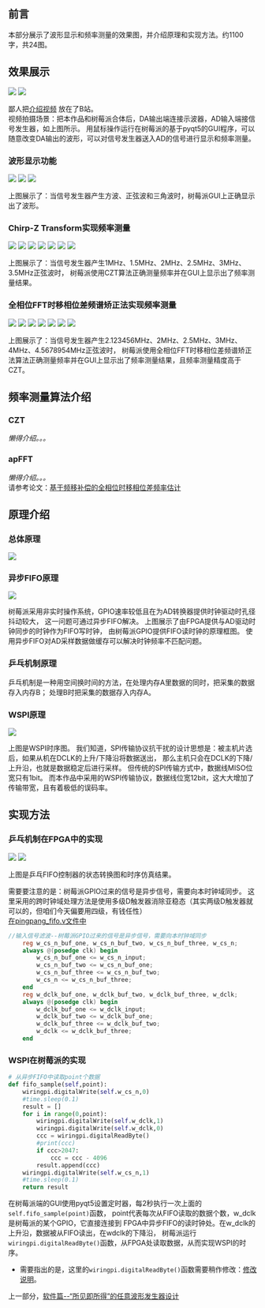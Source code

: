 ## 前言
本部分展示了波形显示和频率测量的效果图，并介绍原理和实现方法。约1100字，共24图。     

## 效果展示
<img src='photo/zongti.jpg'/>
    
<img src='photo/lianjie.jpg'/>
    
鄙人把[介绍视频](https://www.bilibili.com/video/BV1644y1q7s1/) 放在了B站。     
视频拍摄场景：把本作品和树莓派合体后，DA输出端连接示波器，AD输入端接信号发生器，如上图所示。
用鼠标操作运行在树莓派的基于pyqt5的GUI程序，可以随意改变DA输出的波形，可以对信号发生器送入AD的信号进行显示和频率测量。     
### 波形显示功能
<img src='photo/31.jpg'/>
    
<img src='photo/32.jpg'/>
    
<img src='photo/33.jpg'/>
    
上图展示了：当信号发生器产生方波、正弦波和三角波时，树莓派GUI上正确显示出了波形。      
### Chirp-Z Transform实现频率测量
<img src='photo/czt_gui.jpg'/>
    
<img src='photo/41.jpg'/>
    
<img src='photo/42.jpg'/>
    
<img src='photo/43.jpg'/>
    
<img src='photo/44.jpg'/>
    
<img src='photo/45.jpg'/>
    
<img src='photo/46.jpg'/>
    
上图展示了：当信号发生器产生1MHz、1.5MHz、2MHz、2.5MHz、3MHz、3.5MHz正弦波时，
树莓派使用CZT算法正确测量频率并在GUI上显示出了频率测量结果。     
### 全相位FFT时移相位差频谱矫正法实现频率测量
<img src='photo/apfft_gui.jpg'/>
    
<img src='photo/51.jpg'/>
    
<img src='photo/52.jpg'/>
    
<img src='photo/53.jpg'/>
    
<img src='photo/54.jpg'/>
    
<img src='photo/55.jpg'/>
    
<img src='photo/56.jpg'/>
    
上图展示了：当信号发生器产生2.123456MHz、2MHz、2.5MHz、3MHz、4MHz、4.5678954MHz正弦波时，
树莓派使用全相位FFT时移相位差频谱矫正法算法正确测量频率并在GUI上显示出了频率测量结果，且频率测量精度高于CZT。     

## 频率测量算法介绍
### CZT
_懒得介绍。。。_      
### apFFT
_懒得介绍。。。_      
请参考论文：[基于频移补偿的全相位时移相位差频率估计](https://kns.cnki.net/kcms/detail/detail.aspx?dbcode=CJFD&dbname=CJFDLAST2017&filename=TJDX201706013&v=28%25mmd2BMvfr9X211%25mmd2F0s2JXieNoU2D5BdnrjEbKMo28PyG7PuNl40%25mmd2FpseebzEXKy%25mmd2FxBZ7)       

## 原理介绍

### 总体原理
<img src='photo/osci_1.jpg'/>
    
### 异步FIFO原理
<img src='photo/FIFO.jpg'/>
    
树莓派采用非实时操作系统，GPIO速率较低且在为AD转换器提供时钟驱动时孔径抖动较大，
这一问题可通过异步FIFO解决。
上图展示了由FPGA提供与AD驱动时钟同步的时钟作为FIFO写时钟，
由树莓派GPIO提供FIFO读时钟的原理框图。
使用异步FIFO对AD采样数据做缓存可以解决时钟频率不匹配问题。
### 乒乓机制原理
乒乓机制是一种用空间换时间的方法，在处理内存A里数据的同时，把采集的数据存入内存B；
处理B时把采集的数据存入内存A。
### WSPI原理
<img src='photo/wspi.jpg'/>
    
上图是WSPI时序图。
我们知道，SPI传输协议抗干扰的设计思想是：被主机片选后，如果从机在DCLK的上升/下降沿将数据送出，
那么主机只会在DCLK的下降/上升沿，也就是数据稳定后进行采样。
但传统的SPI传输方式中，数据线MISO位宽只有1bit。
而本作品中采用的WSPI传输协议，数据线位宽12bit，这大大增加了传输带宽，且有着极低的误码率。

## 实现方法

### 乒乓机制在FPGA中的实现
<img src='photo/wspi_sm.jpg'/>
    
<img src='photo/wspi_sm_modelsim.jpg'/>
    
上图是乒乓FIFO控制器的状态转换图和时序仿真结果。       

需要要注意的是：树莓派GPIO过来的信号是异步信号，需要向本时钟域同步。
这里采用的跨时钟域处理方法是使用多级D触发器消除亚稳态（其实两级D触发器就可以的，但咱们今天偏要用四级，有钱任性）       
[在pingpang_fifo.v文件中](https://github.com/lu1198373615/MonikaSystem/blob/master/code_in_quartus/MONIKA/pingpang_fifo.v)     
```verilog
//输入信号滤波--树莓派GPIO过来的信号是异步信号，需要向本时钟域同步
	reg w_cs_n_buf_one, w_cs_n_buf_two, w_cs_n_buf_three, w_cs_n;
	always @(posedge clk) begin
		w_cs_n_buf_one <= w_cs_n_input;
		w_cs_n_buf_two <= w_cs_n_buf_one;
		w_cs_n_buf_three <= w_cs_n_buf_two;
		w_cs_n <= w_cs_n_buf_three;
	end
	reg w_dclk_buf_one, w_dclk_buf_two, w_dclk_buf_three, w_dclk;
	always @(posedge clk) begin
		w_dclk_buf_one <= w_dclk_input;
		w_dclk_buf_two <= w_dclk_buf_one;
		w_dclk_buf_three <= w_dclk_buf_two;
		w_dclk <= w_dclk_buf_three;
	end
```

### WSPI在树莓派的实现
```python
# 从异步FIFO中读取point个数据
def fifo_sample(self,point):
	wiringpi.digitalWrite(self.w_cs_n,0)
	#time.sleep(0.1)
	result = []
	for i in range(0,point):
		wiringpi.digitalWrite(self.w_dclk,1)
		wiringpi.digitalWrite(self.w_dclk,0)
		ccc = wiringpi.digitalReadByte()
		#print(ccc)
		if ccc>2047:
			ccc = ccc - 4096
		result.append(ccc)
	wiringpi.digitalWrite(self.w_cs_n,1)
	#time.sleep(0.1)
	return result
```
在树莓派端的GUI使用pyqt5设置定时器，每2秒执行一次上面的`self.fifo_sample(point)`函数，
point代表每次从FIFO读取的数据个数，w_dclk是树莓派的某个GPIO，它直接连接到
FPGA中异步FIFO的读时钟处。在w_dclk的上升沿，数据被从FIFO读出，在wdclk的下降沿，
树莓派运行`wiringpi.digitalReadByte()`函数，从FPGA处读取数据，从而实现WSPI的时序。
+ 需要指出的是，这里的`wiringpi.digitalReadByte()`函数需要稍作修改：[修改说明](https://github.com/lu1198373615/MonikaSystem/blob/master/MODIFY.md)。      
       
	   
	   
上一部分，[软件篇--“所见即所得”的任意波形发生器设计](https://github.com/lu1198373615/MonikaSystem/blob/master/SIGNALGENERATOR.md)     

















